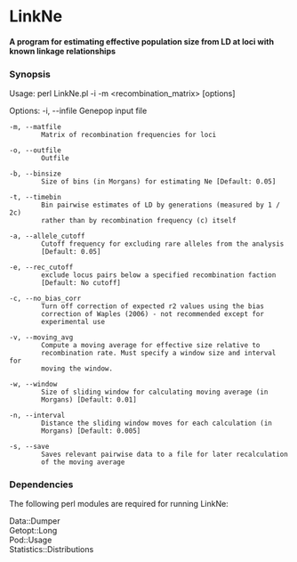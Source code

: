 # LinkNe
#### A program for estimating effective population size from LD at loci with known linkage relationships

### Synopsis

Usage:
     perl LinkNe.pl -i <inputfile> -m <recombination_matrix> [options]


Options:
    -i, --infile
            Genepop input file

    -m, --matfile
            Matrix of recombination frequencies for loci

    -o, --outfile
            Outfile

    -b, --binsize
            Size of bins (in Morgans) for estimating Ne [Default: 0.05]

    -t, --timebin
            Bin pairwise estimates of LD by generations (measured by 1 / 2c)
            rather than by recombination frequency (c) itself

    -a, --allele_cutoff
            Cutoff frequency for excluding rare alleles from the analysis
            [Default: 0.05]

    -e, --rec_cutoff
            exclude locus pairs below a specified recombination faction
            [Default: No cutoff]

    -c, --no_bias_corr
            Turn off correction of expected r2 values using the bias
            correction of Waples (2006) - not recommended except for
            experimental use

    -v, --moving_avg
            Compute a moving average for effective size relative to
            recombination rate. Must specify a window size and interval for
            moving the window.

    -w, --window
            Size of sliding window for calculating moving average (in
            Morgans) [Default: 0.01]

    -n, --interval
            Distance the sliding window moves for each calculation (in
            Morgans) [Default: 0.005]

    -s, --save
            Saves relevant pairwise data to a file for later recalculation
            of the moving average




### Dependencies

The following perl modules are required for running LinkNe:

Data::Dumper<br />
Getopt::Long<br />
Pod::Usage<br />
Statistics::Distributions<br />